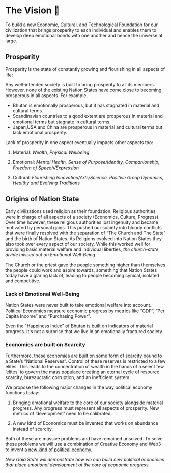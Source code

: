 # The Vision 👼

To build a new Economic, Cultural, and Technological Foundation for our civilization
that brings prosperity to each individual and enables them to develop deep emotional
bonds with one another and hence the universe at large.

## Prosperity

Prosperity is the state of constantly growing and flourishing in all aspects of life:

Any well-intended society is built to bring prosperity to all its members.
However, none of the existing Nation States have come close to becoming prosperous in all aspects. For example,

- Bhutan is emotionally prosperous, but it has stagnated in material and cultural terms.
- Scandinavian countries to a good extent are prosperous in material and emotional terms but stagnate in cultural terms.
- Japan,USA and China are prosperous in material and cultural terms but lack emotional prosperity.

Lack of prosperity in one aspect eventually impacts other aspects too:

1. Material: *Wealth, Physical Wellbeing*

2. Emotional: *Mental Health, Sense of Purpose/Identity, Companionship, Freedom of Speech/Expression*

3. Cultural: *Flourishing Innovation/Arts/Science, Positive Group Dynamics, Healthy and Evolving Traditions*

## Origins of Nation State

Early civilizations used religion as their foundation. Religious authorities were
in charge of all aspects of a society (Economics, Culture, Progress).
Over time however, these religious authorities lost ingenuity and became motivated by personal gains.
This pushed our society into bloody conflicts that were finally resolved with the
separation of “The Church and The State” and the birth of Nation States.
As Religions evolved into Nation States they also took over every aspect of our society.
While this worked well for providing basic material welfare and individual liberties,
*the church-state divide missed out on Emotional Well-Being*.

The Church or the priest gave the people something higher than themselves the
people could work and aspire towards, something that Nation States today have
a glaring lack of, leading to people becoming cynical, isolated and
competitive.

### Lack of Emotional Well-Being

Nation States were never built to take emotional welfare into account.
Political Economies measure economic progress by metrics like “GDP”, “Per Capita Income” and “Purchasing Power”.

Even the "Happiness Index" of Bhutan is built on indicators of material progress.
It's not a surprise that we live in an emotionally fractured society.

### Economies are built on Scarcity

Furthermore, these economies are built on some form of scarcity bound to a
State’s “National Reserves”. Control of these reserves is restricted to a few elites.
This leads to the concentration of wealth in the hands of a select few ‘elites’
to govern the mass populace creating an eternal cycle of resource scarcity, bureaucratic corruption, and an inefficient system.

We propose the following major changes in the way political economy functions today:

1. Bringing emotional welfare to the core of our society alongside material progress. Any progress must represent all aspects of prosperity. New metrics of ‘development’ need to be calibrated.

2. A new kind of Economics must be invented that works on abundance instead of scarcity.

Both of these are massive problems and have remained unsolved. To solve these problems we will use a combination of Creative Economy and Web3 to invent a [new kind of political economy.](/vision/dharmic-creativism)

*New Gaia State will demonstrate how we can build new political economies that place emotional development at the core of economic progress.*

[DAO]: https://ethereum.org/en/dao/
[NS]: https://thenetworkstate.com/
